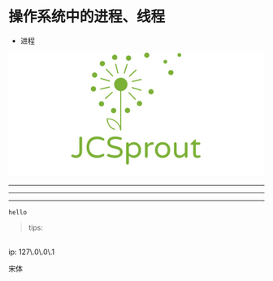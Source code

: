 #                       <font face="gray">  操作系统中的进程、线程</font>
- 进程

![haha](./../../img/JC.jpeg)

  

----
****
____

```
hello 
```


> tips:
<br>
ip: 127\.0\.0\.1

  <font face="宋体">宋体 </font>

